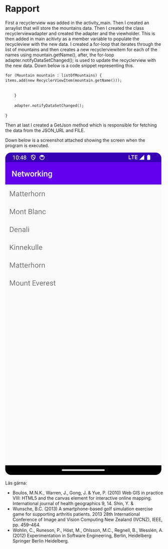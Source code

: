 
# Rapport

First a recyclerview was added in the activity_main. Then I created an arraylist<mountain> that will store the mountains data. Then I created the class
recyclerviewadapter and created the adapter and the viewholder. This is then added in main acitivty as a member variable to populate the recycleview with 
the new data. I created a for-loop that iterates through the list of mountains and then creates a new recyclerviewitem for each of the names using 
mountain.getName(), after, the for-loop adapter.notifyDataSetChanged(); is used to update the recyclerview with the new data. Down below is a code snippet
representing this.

    for (Mountain mountain : listOfMountains) {
    items.add(new RecyclerViewItem(mountain.getName()));


        }

        adapter.notifyDataSetChanged();

    }   

Then at last I created a GetJson method which is responsible for fetching the data from the JSON_URL and FILE. 

Down below is a screenshot attached showing the screen when the program is executed.

![](mountains.png)

Läs gärna:

- Boulos, M.N.K., Warren, J., Gong, J. & Yue, P. (2010) Web GIS in practice VIII: HTML5 and the canvas element for interactive online mapping. International journal of health geographics 9, 14. Shin, Y. &
- Wunsche, B.C. (2013) A smartphone-based golf simulation exercise game for supporting arthritis patients. 2013 28th International Conference of Image and Vision Computing New Zealand (IVCNZ), IEEE, pp. 459–464.
- Wohlin, C., Runeson, P., Höst, M., Ohlsson, M.C., Regnell, B., Wesslén, A. (2012) Experimentation in Software Engineering, Berlin, Heidelberg: Springer Berlin Heidelberg.
